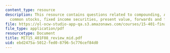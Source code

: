 ```yaml
---
content_type: resource
description: This resource contains questions related to compounding, APR-EAR conversion,
  common stocks, fixed income securities, present value, forwards and futures.
file: https://ol-ocw-studio-app-qa.s3.amazonaws.com/courses/15-401-finance-theory-i-fall-2008/ebd2475a5012fed087965c776cef84d0_MIT15_401F08_review_mid.pdf
file_type: application/pdf
resourcetype: Document
title: MIT15_401F08_review_mid.pdf
uid: ebd2475a-5012-fed0-8796-5c776cef84d0
---
```

